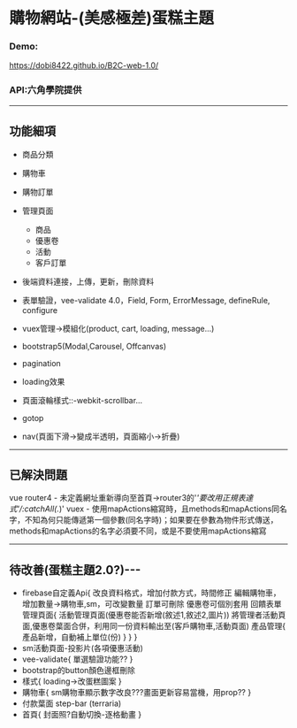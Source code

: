 # 購物網站-(美感極差)蛋糕主題
### Demo:
https://dobi8422.github.io/B2C-web-1.0/
### API:六角學院提供
---
## 功能細項
* 商品分類
* 購物車
* 購物訂單
* 管理頁面
  * 商品
  * 優惠卷
  * 活動
  * 客戶訂單
* 後端資料連接，上傳，更新，刪除資料
* 表單驗證，vee-validate 4.0，Field, Form, ErrorMessage, defineRule, configure
* vuex管理->模組化(product, cart, loading, message...)

* bootstrap5(Modal,Carousel, Offcanvas)
* pagination
* loading效果
* 頁面滾輪樣式::-webkit-scrollbar...
* gotop
* nav(頁面下滑->變成半透明，頁面縮小->折疊)

---
## 已解決問題
vue router4 - 未定義網址重新導向至首頁->router3的'*'要改用正規表達式'/:catchAll(.*)'
vuex - 使用mapActions縮寫時，且methods和mapActions同名字，不知為何只能傳遞第一個參數(同名字時)；如果要在參數為物件形式傳送，methods和mapActions的名字必須要不同，或是不要使用mapActions縮寫

---
## 待改善(蛋糕主題2.0?)---
* firebase自定義Api{
    改良資料格式，增加付款方式，時間修正
    編輯購物車，增加數量->購物車,sm，可改變數量
    訂單可刪除
    優惠卷可個別套用
    回饋表單
    管理頁面{
      活動管理頁面(優惠卷能否新增(敘述1,敘述2,圖片))
      將管理者活動頁面,優惠卷葉面合併，利用同一份資料輸出至(客戶購物車,活動頁面)
      產品管理{ 產品新增，自動補上單位(份) }
    }
  }
* sm活動頁面-投影片(各項優惠活動)
* vee-validate{ 單選驗證功能?? }
* bootstrap的button顏色邊框刪除
* 樣式{ loading->改蛋糕圖案 }
* 購物車{
    sm購物車顯示數字改良???畫面更新容易當機，用prop??
  }
* 付款葉面 step-bar (terraria)
* 首頁{ 封面照?自動切換-逐格動畫 }
